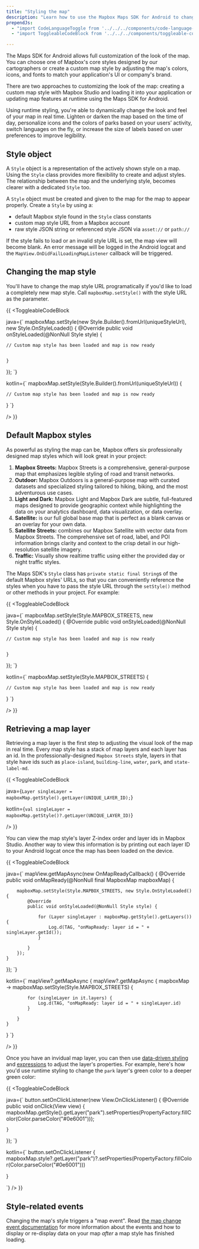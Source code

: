```yaml
---
title: "Styling the map"
description: "Learn how to use the Mapbox Maps SDK for Android to change your map style to a custom style or a pre-made style made by the talented Mapbox cartography team."
prependJs:
  - "import CodeLanguageToggle from '../../../components/code-language-toggle';"
  - "import ToggleableCodeBlock from '../../../components/toggleable-code-block';"

---
```


The Maps SDK for Android allows full customization of the look of the map. You can choose one of Mapbox's core styles designed by our cartographers or create a custom map style by adjusting the map's colors, icons, and fonts to match your application's UI or company's brand.

There are two approaches to customizing the look of the map: creating a custom map style with Mapbox Studio and loading it into your application or updating map features at runtime using the Maps SDK for Android.

Using runtime styling, you're able to dynamically change the look and feel of your map in real time. Lighten or darken the map based on the time of day, personalize icons and the colors of parks based on your users’ activity, switch languages on the fly, or increase the size of labels based on user preferences to improve legibility.

## Style object

A `Style` object is a representation of the actively shown style on a map. Using the `Style` class provides more flexibility to create and adjust styles. The relationship between the map and the underlying style, becomes clearer with a dedicated `Style` too.

A `Style` object must be created and given to the map for the map to appear properly. Create a `Style` by using a:

- default Mapbox style found in the `Style` class constants 
- custom map style URL from a Mapbox account
- raw style JSON string or referenced style JSON via `asset://` or `path://` 

If the style fails to load or an invalid style URL is set, the map view will become blank. An error message will be logged in the Android logcat and the `MapView.OnDidFailLoadingMapListener` callback will be triggered.

## Changing the map style

You'll have to change the map style URL programatically if you'd like to load a completely new map style. Call `mapboxMap.setStyle()` with the style URL as the parameter.

{{
<CodeLanguageToggle id="setting-custom-style-url-java" />
<ToggleableCodeBlock

java={`
mapboxMap.setStyle(new Style.Builder().fromUrl(uniqueStyleUrl), new Style.OnStyleLoaded() {
	@Override
	public void onStyleLoaded(@NonNull Style style) {
	
	// Custom map style has been loaded and map is now ready
	    
	
	}
});
`}

kotlin={`
mapboxMap.setStyle(Style.Builder().fromUrl(uniqueStyleUrl)) {

	// Custom map style has been loaded and map is now ready

}
`}

/>
}}

## Default Mapbox styles

As powerful as styling the map can be, Mapbox offers six professionally designed map styles which will look great in your project:

1. **Mapbox Streets:** Mapbox Streets is a comprehensive, general-purpose map that emphasizes legible styling of road and transit networks.
2. **Outdoor:** Mapbox Outdoors is a general-purpose map with curated datasets and specialized styling tailored to hiking, biking, and the most adventurous use cases.
3. **Light and Dark:** Mapbox Light and Mapbox Dark are subtle, full-featured maps designed to provide geographic context while highlighting the data on your analytics dashboard, data visualization, or data overlay.
4. **Satellite:** is our full global base map that is perfect as a blank canvas or an overlay for your own data.
5. **Satellite Streets:** combines our Mapbox Satellite with vector data from Mapbox Streets. The comprehensive set of road, label, and POI information brings clarity and context to the crisp detail in our high-resolution satellite imagery.
6. **Traffic:** Visually show realtime traffic using either the provided day or night traffic styles.

The Maps SDK's `Style` class has `private static final String`s of the default Mapbox styles' URLs, so that you can conveniently reference the styles when you have to pass the style URL through the `setStyle()` method or other methods in your project. For example:

{{
<CodeLanguageToggle id="setting-default-mapbox-style-url-java" />
<ToggleableCodeBlock

java={`
mapboxMap.setStyle(Style.MAPBOX_STREETS, new Style.OnStyleLoaded() {
	@Override
	public void onStyleLoaded(@NonNull Style style) {
	
	// Custom map style has been loaded and map is now ready
	    
	
	}
});
`}

kotlin={`
mapboxMap.setStyle(Style.MAPBOX_STREETS) {

	// Custom map style has been loaded and map is now ready

}
`}

/>
}}


## Retrieving a map layer

Retrieving a map layer is the first step to adjusting the visual look of the map in real time. Every map style has a stack of map layers and each layer has an id. In the professionally-designed `Mapbox Streets` style, layers in that style have ids such as `place-island`, `building-line`, `water`, `park`, and `state-label-md`.

{{
<CodeLanguageToggle id="getting-layer" />
<ToggleableCodeBlock

java={`
Layer singleLayer = mapboxMap.getStyle().getLayer(UNIQUE_LAYER_ID);
`}

kotlin={`
val singleLayer = mapboxMap.getStyle()?.getLayer(UNIQUE_LAYER_ID)
`}

/>
}}

You can view the map style's layer Z-index order and layer ids in Mapbox Studio. Another way to view this information is by printing out each layer ID to your Android logcat once the map has been loaded on the device.

{{
<CodeLanguageToggle id="printing-layer-ids" />
<ToggleableCodeBlock

java={`
mapView.getMapAsync(new OnMapReadyCallback() {
@Override
	public void onMapReady(@NonNull final MapboxMap mapboxMap) {

		mapboxMap.setStyle(Style.MAPBOX_STREETS, new Style.OnStyleLoaded() {
			@Override
			public void onStyleLoaded(@NonNull Style style) {
				
				for (Layer singleLayer : mapboxMap.getStyle().getLayers()) {
					Log.d(TAG, "onMapReady: layer id = " + singleLayer.getId());
				}
				
			}
		});
	}
});
`}

kotlin={`
mapView?.getMapAsync {
	mapView?.getMapAsync { mapboxMap -> mapboxMap.setStyle(Style.MAPBOX_STREETS) {
			
			for (singleLayer in it.layers) {
				Log.d(TAG, "onMapReady: layer id = " + singleLayer.id)
			}
		
		}
	}
}
`}

/>
}}

Once you have an invidual map layer, you can then use [data-driven styling](/android-docs/maps/overview/data-driven-styling/) and [expressions](/android-docs/maps/overview/expressions/) to adjust the layer's properties. For example, here's how you'd use runtime styling to change the `park` layer's green color to a deeper green color:

{{
<CodeLanguageToggle id="changing-park-layer" />
<ToggleableCodeBlock

java={`
button.setOnClickListener(new View.OnClickListener() {
@Override
	public void onClick(View view) {
		mapboxMap.getStyle().getLayer("park").setProperties(PropertyFactory.fillColor(Color.parseColor("#0e6001")));
		
	}
});
`}

kotlin={`
button.setOnClickListener { 
	mapboxMap.style?.getLayer("park")?.setProperties(PropertyFactory.fillColor(Color.parseColor("#0e6001")))

}
          
`}
/>
}}

## Style-related events

Changing the map's style triggers a "map event". Read [the map change event documentation](https://www.mapbox.com/android-docs/maps/overview/events/#map-change-events) for more information about the events and how to display or re-display data on your map _after_ a map style has finished loading.